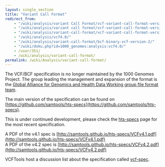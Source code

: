 ```yaml
---
layout: single_section
title: "Variant Call Format"
redirect_from:
    - "/wiki/analysis/variant Call Format/vcf-variant-call-format-version-41/"
    - "/wiki/analysis/variant call format/vcf-variant-call-format-version-41/"
    - "/wiki/analysis/variant-call-format/vcf-variant-call-format-version-42/"
    - "/wiki/analysis/vcf4.0/"
    - "/wiki/analysis/variant-call-format/bcf-binary-vcf-version-2/"
    - "/wiki/doku.php?id=1000_genomes:analysis:vcf4.0/"
    - /user/351/
    - /wiki/analysis/variant-call-format/
permalink: /wiki/Analysis/variant-call-format/
---
```


The VCF/BCF specification is no longer maintained by the 1000 Genomes Project. The group leading the management and expansion of the format is the [Global Alliance for Genomics and Health Data Working group file format team](http://ga4gh.org/#/fileformats-team).

The main version of the specification can be found on [https://github.com/samtools/hts-specs](https://github.com/samtools/hts-specs).

This is under continued development, please check the [hts-specs](https://github.com/samtools/hts-specs) page for the most recent specification.

A PDF of the v4.1 spec is [http://samtools.github.io/hts-specs/VCFv4.1.pdf](http://samtools.github.io/hts-specs/VCFv4.1.pdf)  
A PDF of the v4.2 spec is [http://samtools.github.io/hts-specs/VCFv4.2.pdf](http://samtools.github.io/hts-specs/VCFv4.2.pdf)

VCFTools host a discussion list about the specification called [vcf-spec](http://sourceforge.net/p/vcftools/mailman/).

